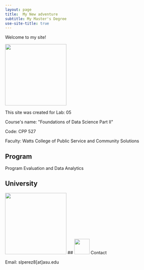 ```yaml
---
layout: page
title:  My New adventure
subtitle: My Master's Degree
use-site-title: true
---
```


Welcome to my site!

<img src="../img/SF.jpg" height="200px" class="center">

This site was created for 
Lab: 05

Course's name: "Foundations of Data Science Part II" 

Code: CPP 527

Faculty: Watts College of Public Service and Community Solutions

## Program
Program Evaluation and Data Analytics

## University
<img src="..img/ASU.jpg" height="200px" class="center">
## <img src="../img/contact.png" height="50px"> Contact

Email: slperez8[at]asu.edu

```
